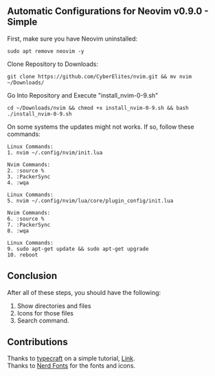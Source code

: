 ## Automatic Configurations for Neovim v0.9.0 - Simple

First, make sure you have Neovim uninstalled:
```
sudo apt remove neovim -y
```

Clone Repository to Downloads:
```
git clone https://github.com/CyberElites/nvim.git && mv nvim ~/Downloads/
```

Go Into Repository and Execute "install_nvim-0-9.sh"
```
cd ~/Downloads/nvim && chmod +x install_nvim-0-9.sh && bash ./install_nvim-0-9.sh
```

On some systems the updates might not works. If so, follow these commands:
```
Linux Commands:
1. nvim ~/.config/nvim/init.lua

Nvim Commands:
2. :source %
3. :PackerSync
4. :wqa

Linux Commands:
5. nvim ~/.config/nvim/lua/core/plugin_config/init.lua

Nvim Commands:
6. :source %
7. :PackerSync
8. :wqa

Linux Commands:
9. sudo apt-get update && sudo apt-get upgrade
10. reboot
```

## Conclusion
After all of these steps, you should have the following:
1. Show directories and files
2. Icons for those files
3. Search command.

## Contributions
Thanks to <a href="https://www.youtube.com/@typecraft_dev">typecraft</a> on a simple tutorial, <a href="https://www.youtube.com/watch?v=J9yqSdvAKXY">Link</a>.
<br>
Thanks to <a href="https://www.nerdfonts.com/">Nerd Fonts</a> for the fonts and icons.
